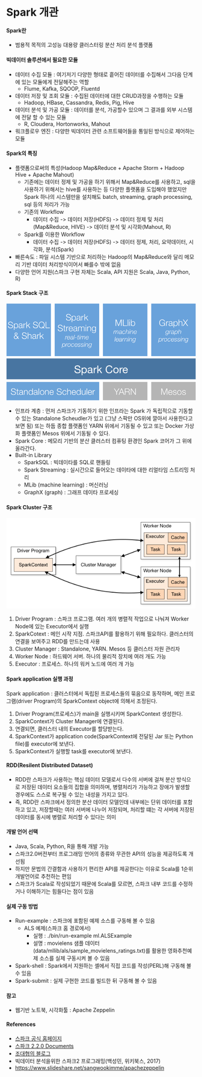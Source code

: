 # Spark 개관

#### Spark란
- 범용적 목적의 고성능 대용량 클러스터링 분산 처리 분석 플랫폼

#### 빅데이터 솔루션에서 필요한 모듈
- 데이터 수집 모듈         : 여기저기 다양한 형태로 흩어진 데이터를 수집해서 그다음 단계에 있는 모듈에게 전달해주는 역할
    - Flume, Kafka, SQOOP, Fluentd
- 데이터 저장 및 조회 모듈 : 수집된 데이터에 대한 CRUD과정을 수행하는 모듈
    - Hadoop, HBase, Cassandra, Redis, Pig, Hive
- 데이터 분석 및 가공 모듈 : 데이터를 분석, 가공할수 있으며 그 결과를 외부 시스템에 전달 할 수 있는 모듈
    -  R, Cloudera, Hortonworks, Mahout
- 워크플로우 엔진          : 다양한 빅데이터 관련 소프트웨어들을 통일된 방식으로 제어하는 모듈

#### Spark의 특징
- 플랫폼으로써의 특성(Hadoop Map&Reduce + Apache Storm + Hadoop Hive + Apache Mahout)
    - 기존에는 데이터 정제 및 가공을 하기 위해서 Map&Reduce를 사용하고, sql을 사용하기 위해서는 hive를 사용하는 등 다양한 플랫폼을 도입해야 했었지만 Spark 하나의 시스템만을 설치해도 batch, streaming, graph processing, sql 등의 처리가 가능
    - 기존의 Workflow
        - 데이터 수집 -> 데이터 저장(HDFS) -> 데이터 정제 및 처리(Map&Reduce, HIVE) -> 데이터 분석 및 시각화(Mahout, R)  
    - Spark를 이용한 Workflow
        - 데이터 수집 -> 데이터 저장(HDFS) -> 데이터 정제, 처리, 요약데이터, 시각화, 분석(Spark)
- 빠른속도 : 파일 시스템 기반으로 처리하는 Hadoop의 Map&Reduce와 달리 메모리 기반 데이터 처리방식이어서 빠를수 밖에 없음
- 다양한 언어 지원(스파크 구현 자체는 Scala, API 지원은 Scala, Java, Python, R)

#### Spark Stack 구조
![Alt text](images/spark_stack.png)
- 인프라 계층 : 먼저 스파크가 기동하기 위한 인프라는 Spark 가 독립적으로 기동할 수 있는 Standalone Scheudler가 있고 (그냥 스팍만 OS위에 깔아서 사용한다고 보면 됨) 또는 하둡 종합 플랫폼인 YARN 위에서 기동될 수 있고 또는 Docker 가상화 플랫폼인 Mesos 위에서 기동될 수 있다.
- Spark Core : 메모리 기반의 분산 클러스터 컴퓨팅 환경인 Spark 코어가 그 위에 올라간다. 
- Built-in Library
    - SparkSQL                  : 빅데이타를 SQL로 핸들링
    - Spark Streaming           : 실시간으로 들어오는 데이타에 대한 리얼타임 스트리밍 처리
    - MLib (machine learning)   : 머신러닝
    - GraphX (graph)            : 그래프 데이타 프로세싱

#### Spark Cluster 구조
![Alt text](images/cluster_overview.png)
1. Driver Program : 스파크 프로그램. 여러 개의 병렬적 작업으로 나눠져 Worker Node에 있는 Executor에서 실행
2. SparkCotext : 메인 시작 지점. 스파크API를 활용하기 위해 필요하다. 클러스터의 연결을 보여주고 RDD를 만드는데 사용
3. Cluster Manager : Standalone, YARN. Mesos 등 클러스터 자원 관리자
4. Worker Node : 하드웨어 서버. 하나의 물리적 장치에 여러 개도 가능
5. Executor : 프로세스. 하나의 워커 노드에 여러 개 가능

#### Spark application 실행 과정
Spark application : 클러스터에서 독립된 프로세스들의 묶음으로 동작하며, 메인 프로그램(driver Program)의 SparkContext object에 의해서 조정된다.
1. Driver Program(프로세스)가 main을 실행시키며 SparkContext 생성한다.
2. SparkContext가 Cluster Manager에 연결된다.
3. 연결되면, 클러스터 내의 Executor를 할당받는다.
4. SparkContext가 application code(SparkContext에 전달된 Jar 또는 Python file)를 executor에 보낸다.
5. SparkContext가 실행할 task를 executor에 보낸다.
    
#### RDD(Resilent Distributed Dataset)
- RDD란 스파크가 사용하는 핵심 데이터 모델로서 다수의 서버에 걸쳐 분산 방식으로 저장된 데이터 요소들의 집합을 의미하며, 병렬처리가 가능하고 장애가 발생할 경우에도 스스로 복구될 수 있는 내성을 가지고 있다.
- 즉, RDD란 스파크에서 정의한 분산 데이터 모델인데 내부에는 단위 데이터를 포함하고 있고, 저장할때는 여러 서버에 나누어 저장되며, 처리할 떄는 각 서버에 저장된 데이터를 동시에 병렬로 처리할 수 있다는 의미

#### 개발 언어 선택
- Java, Scala, Python, R을 통해 개발 가능
- 스파크2.0버전부터 프로그래밍 언어의 종류와 무관한 API의 성능을 제공하도록 개선됨
- 하지만 문법의 간결함과 사용하기 편리한 API를 제공한다는 이유로 Scala를 1순위 개발언어로 추천하는 편임
- 스파크가 Scala로 작성되었기 때문에 Scala를 모르면, 스파크 내부 코드를 수정하거나 이해하기는 힘들다는 점이 있음

#### 실제 구동 방법
- Run-example   : 스파크에 포함된 예제 소스를 구동해 볼 수 있음
    - ALS 예제(스파크 홈 경로에서)
        - 실행 : ./bin/run-example ml.ALSExample
        - 설명 : movielens 샘플 데이터(data/mllib/als/sample_movielens_ratings.txt)를 활용한 영화추천예제 소스를 실제 구동시켜 볼 수 있음
- Spark-shell   : Spark에서 지원하는 셸에서 직접 코드를 작성(PERL)해 구동해 볼 수 있음 
- Spark-submit  : 실제 구현한 코드를 빌드한 뒤 구동해 볼 수 있음

#### 참고
- 웹기반 노트북, 시각화툴 : Apache Zeppelin

#### References
- [스파크 공식 홈페이지](https://Spark.apache.org/)
- [스파크 2.2.0 Documents](https://Spark.apache.org/docs/latest/index.html)
- [조대협의 블로그](http://bcho.tistory.com/)
- 빅데이터 분석을위한 스파크2 프로그래밍(백성민, 위키북스, 2017)
- https://www.slideshare.net/sangwookimme/apachezeppelin
